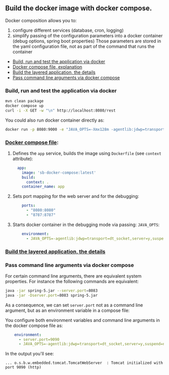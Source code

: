 ## Build the docker image with docker compose.

Docker composition allows you to:
1. configure different services (database, cron, logging)
2. simplify passing of the configuration parameters into a docker container (debug options, spring boot properties)
    Those parameters are stored in the yaml configuration file, not as part of the command that runs the container

- [Build, run and test the application via docker](#build-run-and-test-the-application-via-docker)
- [Docker compose file, explanation](#docker-compose-file)
- [Build the layered application, the details](#build-the-layered-application-the-details)
- [Pass command line arguments via docker compose](#pass-command-line-arguments-via-docker-compose)

### Build, run and test the application via docker

```bash
mvn clean package
docker compose up
curl -i -X GET -w "\n" http://localhost:8080/rest
```

You could also run docker container directly as:
```bash
docker run -p 8080:9000 -e "JAVA_OPTS=-Xmx128m -agentlib:jdwp=transport=dt_socket,server=y,suspend=n,address=*:8787" sb_demo/sb-docker-compose:latest --server.port=9000
```

### [Docker compose file](docker-compose.yaml):
1. Defines the `app` service, builds the image using `Dockerfile` (see `context` attribute):
    ```yaml
      app:
        image: 'sb-docker-compose:latest'
        build:
          context: .
        container_name: app
    ```
2. Sets port mapping for the web server and for the debugging:
    ```yaml
        ports:
          - "8080:8080"
          - "8787:8787"
    ```
3. Starts docker container in the debugging mode via passing: `JAVA_OPTS`:
    ```yaml
        environment:
          - JAVA_OPTS=-agentlib:jdwp=transport=dt_socket,server=y,suspend=n,address=*:8787
    ```

### [Build the layered application, the details](../../with_dockerfile/sb_build_layered_jar/README.md)

### Pass command line arguments via docker compose

For certain command line arguments, there are equivalent system properties.
For instance the following commands are equivalent:
```bash
java -jar spring-5.jar --server.port=8083
java -jar -Dserver.port=8083 spring-5.jar
```

As a consequence, we can set `server.port` not as a command line argument, 
but as an environment variable in a compose file:

You configure both environment variables and command line arguments in the docker compose file as:
```yaml
    environment:
      - server.port=9090
      - JAVA_OPTS=-agentlib:jdwp=transport=dt_socket,server=y,suspend=n,address=*:8787
```
In the output you'll see:
```text
... o.s.b.w.embedded.tomcat.TomcatWebServer  : Tomcat initialized with port 9090 (http)
```